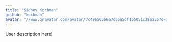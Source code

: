 ```yaml
---
title: "Sidney Kochman"
github: "kochman"
avatar: "//www.gravatar.com/avatar/7c496505b6a7d65a5df155051c38e255?d=identicon"
---
```


User description here!
